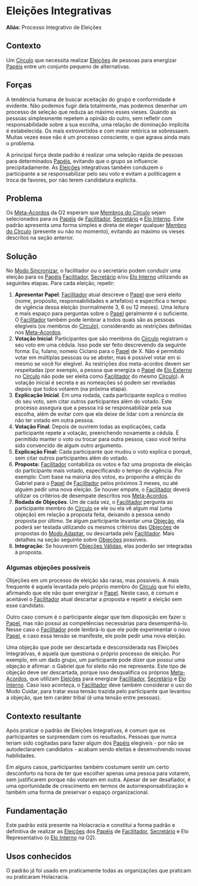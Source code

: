 # Eleições Integrativas

**Aliás**: Processo Integrativo de Eleições

## Contexto

Um [Círculo](../../meta-acordos.md#circulos) que necessita realizar [Eleições](../../meta-acordos.md#eleicoes) de pessoas para energizar [Papéis](../../meta-acordos.md#papeis) entre um conjunto pequeno de alternativas.

## Forças

A tendência humana de buscar aceitação do grupo e conformidade é evidente. Não podemos fugir dela totalmente, mas podemos desenhar um processo de seleção que reduza ao máximo esses vieses. Quando as pessoas simplesmente repetem a opinião do outro, sem refletir com responsabilidade sobre a sua escolha, uma relação de dominação implícita é estabelecida. Os mais extrovertidos e com maior retórica se sobressaem. Muitas vezes esse não é um processo consciente, o que agrava ainda mais o problema.

A principal força deste padrão é realizar uma seleção rápida de pessoas para determinados [Papéis](../../meta-acordos.md#papeis), evitando que o grupo se influencie precipitadamente. As [Eleições](../../meta-acordos.md#eleicoes) integrativas também conduzem o participante a se responsabilizar pelo seu voto e evitam a politicagem e troca de favores, por não terem candidatura explícita.

## Problema

Os [Meta-Acordos](../../meta-acordos.md) da O2 esperam que [Membros do Círculo](../../meta-acordos.md#membros-do-circulo) sejam selecionados para os [Papéis](../../meta-acordos.md#papeis) de [Facilitador](../../meta-acordos.md#facilitador), [Secretário](../../meta-acordos.md#secretario) e [Elo Interno](../../meta-acordos.md#elo-interno). Este padrão apresenta uma forma simples e direta de eleger qualquer [Membro do Círculo](../../meta-acordos.md#membros-do-circulo) \(presente ou não no momento\), evitando ao máximo os vieses descritos na seção anterior.

## Solução

No [Modo Sincronizar](../../meta-acordos.md#modo-sincronizar), o facilitador ou o secretário podem conduzir uma eleição para os [Papéis](../../meta-acordos.md#papeis) [Facilitador](../../meta-acordos.md#facilitador), [Secretário](../../meta-acordos.md#secretario) e/ou [Elo Interno](../../meta-acordos.md#elo-interno) utilizando as seguintes etapas. Para cada eleição, repetir:

1. **Apresentar Papel**: [Facilitador](../../meta-acordos.md#facilitador) atual descreve o [Papel](../../meta-acordos.md#papeis) que será eleito \(nome, propósito, responsabilidades e artefatos\) e especifica o tempo de vigência dessa eleição \(normalmente 3, 6 ou 12 meses\). Uma leitura e mais espaço para perguntas sobre o [Papel](../../meta-acordos.md#papeis) geralmente é o suficiente. O [Facilitador](../../meta-acordos.md#facilitador) também pode lembrar a todos quais são as pessoas elegíveis \(os membros do [Círculo](../../meta-acordos.md#circulos)\), considerando as restrições definidas nos [Meta-Acordos](../../meta-acordos.md).
2. **Votação Inicial**: Participantes que são membros do [Círculo](../../meta-acordos.md#circulos) registram o seu voto em uma cédula. Isso pode ser feito descrevendo da seguinte forma: Eu, fulano, nomeio Ciclano para o [Papel](../../meta-acordos.md#papeis) de X. Não é permitido votar em múltiplas pessoas ou se abster, mas é possível votar em si mesmo se você for elegível. As restrições dos meta-acordos devem ser respeitadas \(por exemplo, a pessoa que energiza o [Papel](../../meta-acordos.md#papeis) de [Elo Externo](../../meta-acordos.md#elo-externo) no [Círculo](../../meta-acordos.md#circulos) não pode ser eleita como [Facilitador](../../meta-acordos.md#facilitador) do mesmo [Círculo](../../meta-acordos.md#circulos)\). A votação inicial é secreta e as nomeações só podem ser reveladas depois que todos votarem \(na próxima etapa\).
3. **Explicação Inicial**. Em uma rodada, cada participante explica o motivo do seu voto, sem citar outros participantes além do votado. Este processo assegura que a pessoa irá se responsabilizar pela sua escolha, além de evitar com que ela deixe de lidar com a renúncia de não ter votado em outra pessoa.
4. **Votação Final**: Depois de ouvirem todas as explicações, cada participante repete a votação, preenchendo novamente a cédula. É permitido manter o voto ou trocar para outra pessoa, caso você tenha sido convencido de algum outro argumento.
5. **Explicação Final:** Cada participante que mudou o voto explica o porquê, sem citar outros participantes além do votado.
6. **Proposta:** [Facilitador](../../meta-acordos.md#facilitador) contabiliza os votos e faz uma proposta de eleição do participante mais votado, especificando o tempo de vigência. Por exemplo: Com base na maioria dos votos, eu proponho a eleição do Gabriel para o [Papel](../../meta-acordos.md#papeis) de [Facilitador](../../meta-acordos.md#facilitador) pelos próximos 3 meses, ou até alguém pedir uma nova eleição. Se houver empate, o [Facilitador](../../meta-acordos.md#facilitador) deverá utilizar os critérios de desempate descritos nos [Meta-Acordos](../../meta-acordos.md).
7. **Rodada de Objeções**. Um de cada vez, o [Facilitador](../../meta-acordos.md#facilitador) pergunta ao participante membro do [Círculo](../../meta-acordos.md#circulos) se ele ou ela vê algum mal \(uma objeção\) em relação a proposta feita, deixando a pessoa sendo proposta por último. Se algum participante levantar uma [Objeção](../../meta-acordos.md#objecoes), ela poderá ser testada utilizando os mesmos critérios das [Objeções](../../meta-acordos.md#objecoes) de propostas do [Modo Adaptar](../../meta-acordos.md#modo-adaptar), ou descartada pelo [Facilitador](../../meta-acordos.md#facilitador). Mais detalhes na seção seguinte sobre [Objeções](../../meta-acordos.md#objecoes) possíveis.
8. **Integração:** Se houverem [Objeções Válidas](../../meta-acordos.md#objecoes-validas), elas poderão ser integradas à proposta.

### Algumas objeções possíveis

Objeções em um processo de eleição são raras, mas possíveis. A mais frequente é aquela levantada pelo próprio membro do [Círculo](../../meta-acordos.md#circulos) que foi eleito, afirmando que ele não quer energizar o [Papel](../../meta-acordos.md#papeis). Neste caso, é comum e aceitável o [Facilitador](../../meta-acordos.md#facilitador) atual descartar a proposta e repetir a eleição sem esse candidato.

Outro caso comum é o participante alegar que tem disposição em fazer o [Papel](../../meta-acordos.md#papeis), mas não possui as competências necessárias para desempenhá-lo. Nesse caso o [Facilitador](../../meta-acordos.md#facilitador) pode lembrá-lo que ele pode experimentar o novo [Papel](../../meta-acordos.md#papeis), e caso essa tensão se manifeste, ele pode pedir uma nova eleição.

Uma objeção que pode ser descartada e desconsiderada nas Eleições Integrativas, é aquela que questiona o próprio processo de eleição. Por exemplo, em um dado grupo, um participante pode dizer que possui uma objeção e afirmar: o Gabriel que foi eleito não me representa. Este tipo de objeção deve ser descartada, porque isso desqualifica os próprios [Meta-Acordos](../../meta-acordos.md), que utilizam [Eleições](../../meta-acordos.md#eleicoes) para energizar [Facilitador](../../meta-acordos.md#facilitador), [Secretário](../../meta-acordos.md#secretario) e [Elo Interno](../../meta-acordos.md#elo-interno). Caso isso aconteça, o [Facilitador](../../meta-acordos.md#facilitador) deve também considerar o uso do Modo Cuidar, para tratar essa tensão trazida pelo participante que levantou a objeção, que tem caráter tribal \(é uma tensão entre pessoas\).

## Contexto resultante

Após praticar o padrão de Eleições Integrativas, é comum que os participantes se surpreendam com os resultados. Pessoas que nunca teriam sido cogitadas para fazer algum dos [Papéis](../../meta-acordos.md#papeis) elegíveis - por não se autodeclararem candidatos - acabam sendo eleitas e desenvolvendo novas habilidades.

Em alguns casos, participantes também costumam sentir um certo desconforto na hora de ter que escolher apenas uma pessoa para votarem, sem justificarem porque não votaram em outra. Apesar de ser desafiador, é uma oportunidade de crescimento em termos de autorresponsabilização e também uma forma de preservar o espaço organizacional.

## Fundamentação

Este padrão está presente na Holacracia e constitui a forma padrão e definitiva de realizar as [Eleições](../../meta-acordos.md#eleicoes) dos [Papéis](../../meta-acordos.md#papeis) de [Facilitador](../../meta-acordos.md#facilitador), [Secretário](../../meta-acordos.md#secretario) e Elo Representativo \(o [Elo Interno](../../meta-acordos.md#elo-interno) na O2\).

## Usos conhecidos

O padrão já foi usado em praticamente todas as organizações que praticam ou praticaram Holacracia.
